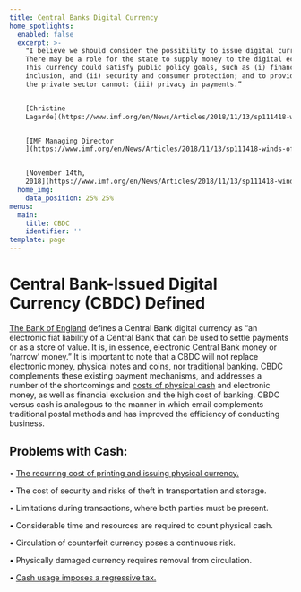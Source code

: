 ```yaml
---
title: Central Banks Digital Currency
home_spotlights:
  enabled: false
  excerpt: >-
    "I believe we should consider the possibility to issue digital currency.
    There may be a role for the state to supply money to the digital economy.
    This currency could satisfy public policy goals, such as (i) financial
    inclusion, and (ii) security and consumer protection; and to provide what
    the private sector cannot: (iii) privacy in payments.” 


    [Christine
    Lagarde](https://www.imf.org/en/News/Articles/2018/11/13/sp111418-winds-of-change-the-case-for-new-digital-currency)


    [IMF Managing Director
    ](https://www.imf.org/en/News/Articles/2018/11/13/sp111418-winds-of-change-the-case-for-new-digital-currency)


    [November 14th,
    2018](https://www.imf.org/en/News/Articles/2018/11/13/sp111418-winds-of-change-the-case-for-new-digital-currency)
  home_img:
    data_position: 25% 25%
menus:
  main:
    title: CBDC
    identifier: ''
template: page
---
```

# Central Bank-Issued Digital Currency (CBDC) Defined

[The Bank of England](https://www.bankofengland.co.uk/-/media/boe/files/working-paper/2018/broadening-narrow-money-monetary-policy-with-a-central-bank-digital-currency.pdf) defines a Central Bank digital currency as “an electronic fiat liability of a Central Bank that can be used to settle payments or as a store
of value. It is, in essence, electronic Central Bank money or ‘narrow’ money.”
It is important to note that a CBDC will not replace electronic money, physical
notes and coins, nor [traditional banking](https://s3.amazonaws.com/real.stlouisfed.org/wp/2018/2018-026.pdf). CBDC complements these existing
payment mechanisms, and addresses a number of the shortcomings and [costs
of physical cash](https://hbr.org/2014/06/the-hidden-costs-of-cash) and electronic money, as well as financial exclusion and the
high cost of banking. CBDC versus cash is analogous to the manner in which
email complements traditional postal methods and has improved the efficiency
of conducting business.

## Problems with Cash:

• [The recurring cost of printing and issuing physical currency.](https://www.mckinsey.com/industries/financial-services/our-insights/attacking-the-cost-of-cash) 

[](https://www.mckinsey.com/industries/financial-services/our-insights/attacking-the-cost-of-cash)• The cost of security and risks of theft in transportation and storage. 

• Limitations during transactions, where both parties must be present. 

• Considerable time and resources are required to count physical cash. 

• Circulation of counterfeit currency poses a continuous risk. 

• Physically damaged currency requires removal from circulation. 

• [Cash usage imposes a regressive tax.](https://hbr.org/2014/06/the-hidden-costs-of-cash)
